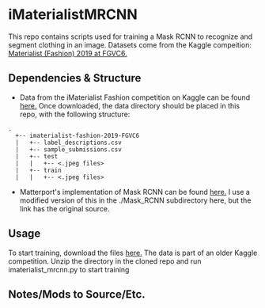 # iMaterialistMRCNN
This repo contains scripts used for training a Mask RCNN to recognize and segment clothing in an image. Datasets come from the Kaggle compeition: [Materialist (Fashion) 2019 at FGVC6.](https://www.kaggle.com/c/imaterialist-fashion-2019-FGVC6/overview)

## Dependencies & Structure
  * Data from the iMaterialist Fashion competition on Kaggle can be found [here.](https://www.kaggle.com/c/imaterialist-fashion-2019-FGVC6/data) Once downloaded, the data directory should be placed in this repo, with the following structure:  
```
.  
  +-- imaterialist-fashion-2019-FGVC6    
  |   +-- label_descriptions.csv  
  |   +-- sample_submissions.csv  
  |   +-- test  
  |   |   +-- <.jpeg files>  
  |   +-- train  
  |   |   +-- <.jpeg files>  
  ```
  * Matterport's implementation of Mask RCNN can be found [here.](https://github.com/matterport/Mask_RCNN) I use a modified version of this in the ./Mask_RCNN subdirectory here, but the link has the original source.
  
## Usage
To start training, download the files [here.](https://www.kaggle.com/c/imaterialist-fashion-2019-FGVC6/data) The data is part of an older Kaggle competition. Unzip the directory in the cloned repo and run imaterialist_mrcnn.py to start training

## Notes/Mods to Source/Etc.


